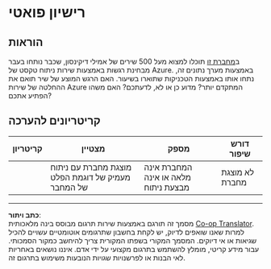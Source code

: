 <!--
CO_OP_TRANSLATOR_METADATA:
{
  "original_hash": "9d2a734deb904caff310d1a999c6bd7a",
  "translation_date": "2025-09-05T20:42:17+00:00",
  "source_file": "6-NLP/3-Translation-Sentiment/assignment.md",
  "language_code": "he"
}
-->
# רישיון פואטי

## הוראות

ב[מחברת זו](https://www.kaggle.com/jenlooper/emily-dickinson-word-frequency) תוכלו למצוא מעל 500 שירים של אמילי דיקינסון, שכבר נותחו בעבר מבחינת רגשות באמצעות שירות ניתוח טקסט של Azure. באמצעות מערך נתונים זה, נתחו אותו באמצעות הטכניקות שתוארו בשיעור. האם הרגש המוצע של שיר תואם את ההחלטה של שירות Azure המתקדם יותר? מדוע כן או לא, לדעתכם? האם משהו הפתיע אתכם?

## קריטריונים להערכה

| קריטריון | מצטיין                                                                   | מספק                                                  | דורש שיפור              |
| -------- | ------------------------------------------------------------------------ | ----------------------------------------------------- | ----------------------- |
|          | מוצגת מחברת עם ניתוח מעמיק של דוגמת הפלט של המחבר                        | המחברת אינה מלאה או אינה מבצעת ניתוח                 | לא מוצגת מחברת          |

---

**כתב ויתור**:  
מסמך זה תורגם באמצעות שירות תרגום מבוסס בינה מלאכותית [Co-op Translator](https://github.com/Azure/co-op-translator). למרות שאנו שואפים לדיוק, יש לקחת בחשבון שתרגומים אוטומטיים עשויים להכיל שגיאות או אי דיוקים. המסמך המקורי בשפתו המקורית צריך להיחשב כמקור הסמכותי. עבור מידע קריטי, מומלץ להשתמש בתרגום מקצועי על ידי אדם. איננו נושאים באחריות לאי הבנות או לפרשנויות שגויות הנובעות משימוש בתרגום זה.
